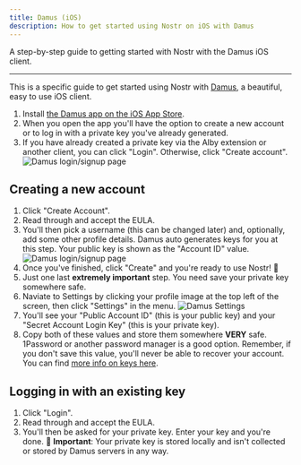 ```yaml
---
title: Damus (iOS)
description: How to get started using Nostr on iOS with Damus
---
```


A step-by-step guide to getting started with Nostr with the Damus iOS client.

---

This is a specific guide to get started using Nostr with [Damus](https://damus.io/), a beautiful, easy to use iOS client.

1. Install [the Damus app on the iOS App Store](https://apps.apple.com/app/damus/id1628663131).
1. When you open the app you'll have the option to create a new account or to log in with a private key you've already generated.
1. If you have already created a private key via the Alby extension or another client, you can click "Login". Otherwise, click "Create account".
   ![Damus login/signup page](/images/damus-login.png)

## Creating a new account

1. Click "Create Account".
1. Read through and accept the EULA.
1. You'll then pick a username (this can be changed later) and, optionally, add some other profile details. Damus auto generates keys for you at this step. Your public key is shown as the "Account ID" value. ![Damus login/signup page](/images/damus-signup.png)
1. Once you've finished, click "Create" and you're ready to use Nostr! 🤙
1. Just one last **extremely important** step. You need save your private key somewhere safe.
1. Naviate to Settings by clicking your profile image at the top left of the screen, then click "Settings" in the menu. ![Damus Settings](/images/damus-settings.png)
1. You'll see your "Public Account ID" (this is your public key) and your "Secret Account Login Key" (this is your private key).
1. Copy both of these values and store them somewhere **VERY** safe. 1Password or another password manager is a good option. Remember, if you don't save this value, you'll never be able to recover your account. You can find [more info on keys here](/get-started#understanding-keys).

## Logging in with an existing key

1. Click "Login".
1. Read through and accept the EULA.
1. You'll then be asked for your private key. Enter your key and you're done. 🤙 **Important**: Your private key is stored locally and isn't collected or stored by Damus servers in any way.
